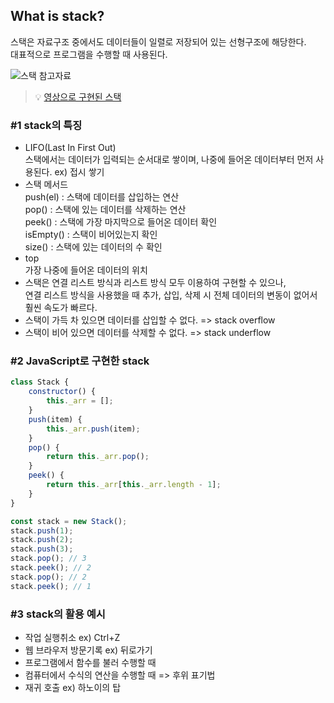 ## What is stack?

스택은 자료구조 중에서도 데이터들이 일렬로 저장되어 있는 선형구조에 해당한다.  
대표적으로 프로그램을 수행할 때 사용된다.

![스택 참고자료](https://images.velog.io/images/solseye/post/4352d56e-f491-4e84-892a-1134761077ad/stack%20%E1%84%8E%E1%85%A1%E1%86%B7%E1%84%80%E1%85%A9.jpeg)

> 💡 [영상으로 구현된 스택](https://visualgo.net/ko/list)

### #1 stack의 특징

- LIFO(Last In First Out)  
  스택에서는 데이터가 입력되는 순서대로 쌓이며, 나중에 들어온 데이터부터 먼저 사용된다. ex) 접시 쌓기
- 스택 메서드  
  push(el) : 스택에 데이터를 삽입하는 연산  
  pop() : 스택에 있는 데이터를 삭제하는 연산  
  peek() : 스택에 가장 마지막으로 들어온 데이터 확인  
  isEmpty() : 스택이 비어있는지 확인  
  size() : 스택에 있는 데이터의 수 확인
- top  
  가장 나중에 들어온 데이터의 위치
- 스택은 연결 리스트 방식과 리스트 방식 모두 이용하여 구현할 수 있으나,  
  연결 리스트 방식을 사용했을 때 추가, 삽입, 삭제 시 전체 데이터의 변동이 없어서 훨씬 속도가 빠르다.
- 스택이 가득 차 있으면 데이터를 삽입할 수 없다. => stack overflow
- 스택이 비어 있으면 데이터를 삭제할 수 없다. => stack underflow

### #2 JavaScript로 구현한 stack

```javascript
class Stack {
	constructor() {
		this._arr = [];
	}
	push(item) {
		this._arr.push(item);
	}
	pop() {
		return this._arr.pop();
	}
	peek() {
		return this._arr[this._arr.length - 1];
	}
}

const stack = new Stack();
stack.push(1);
stack.push(2);
stack.push(3);
stack.pop(); // 3
stack.peek(); // 2
stack.pop(); // 2
stack.peek(); // 1
```

### #3 stack의 활용 예시

- 작업 실행취소 ex) Ctrl+Z
- 웹 브라우저 방문기록 ex) 뒤로가기
- 프로그램에서 함수를 불러 수행할 때
- 컴퓨터에서 수식의 연산을 수행할 때 => 후위 표기법
- 재귀 호출 ex) 하노이의 탑
